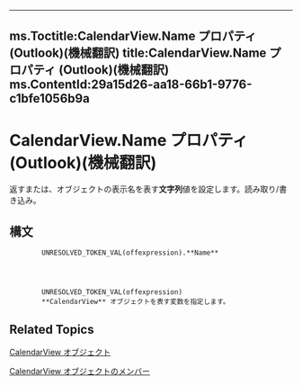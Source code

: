 

---
ms.Toctitle:CalendarView.Name プロパティ (Outlook)(機械翻訳)
title:CalendarView.Name プロパティ (Outlook)(機械翻訳)
ms.ContentId:29a15d26-aa18-66b1-9776-c1bfe1056b9a
---
# CalendarView.Name プロパティ (Outlook)(機械翻訳)




返すまたは、オブジェクトの表示名を表す**文字列**値を設定します。読み取り/書き込み。

## 構文

            UNRESOLVED_TOKEN_VAL(offexpression).**Name**




            UNRESOLVED_TOKEN_VAL(offexpression)
            **CalendarView** オブジェクトを表す変数を指定します。



## Related Topics

[CalendarView オブジェクト](37e078b9-9fc6-5894-b043-06d7257666a8.md)

[CalendarView オブジェクトのメンバー](c8ee2de7-d65c-90b2-0d63-5fa584c7c500.md)





